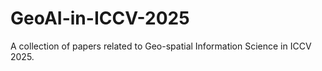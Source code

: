 # GeoAI-in-ICCV-2025
A collection of papers related to Geo-spatial Information Science in ICCV 2025.
